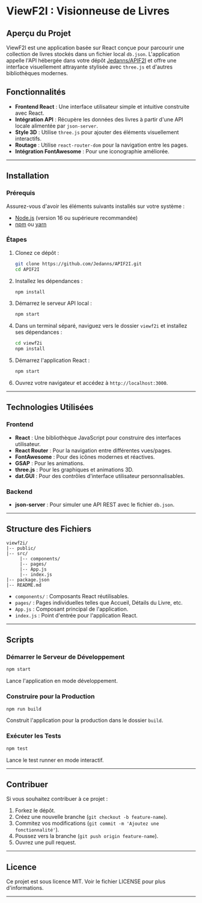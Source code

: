 # ViewF2I : Visionneuse de Livres

## Aperçu du Projet
ViewF2I est une application basée sur React conçue pour parcourir une collection de livres stockés dans un fichier local `db.json`. L'application appelle l'API hébergée dans votre dépôt [Jedanns/APIF2I](https://github.com/Jedanns/APIF2I) et offre une interface visuellement attrayante stylisée avec `three.js` et d'autres bibliothèques modernes.

## Fonctionnalités
- **Frontend React** : Une interface utilisateur simple et intuitive construite avec React.
- **Intégration API** : Récupère les données des livres à partir d'une API locale alimentée par `json-server`.
- **Style 3D** : Utilise `three.js` pour ajouter des éléments visuellement interactifs.
- **Routage** : Utilise `react-router-dom` pour la navigation entre les pages.
- **Intégration FontAwesome** : Pour une iconographie améliorée.

---

## Installation

### Prérequis
Assurez-vous d'avoir les éléments suivants installés sur votre système :
- [Node.js](https://nodejs.org/) (version 16 ou supérieure recommandée)
- [npm](https://www.npmjs.com/) ou [yarn](https://yarnpkg.com/)

### Étapes
1. Clonez ce dépôt :
    ```bash
    git clone https://github.com/Jedanns/APIF2I.git
    cd APIF2I
    ```

2. Installez les dépendances :
    ```bash
    npm install
    ```

3. Démarrez le serveur API local :
    ```bash
    npm start
    ```

4. Dans un terminal séparé, naviguez vers le dossier `viewf2i` et installez ses dépendances :
    ```bash
    cd viewf2i
    npm install
    ```

5. Démarrez l'application React :
    ```bash
    npm start
    ```

6. Ouvrez votre navigateur et accédez à `http://localhost:3000`.

---

## Technologies Utilisées

### Frontend
- **React** : Une bibliothèque JavaScript pour construire des interfaces utilisateur.
- **React Router** : Pour la navigation entre différentes vues/pages.
- **FontAwesome** : Pour des icônes modernes et réactives.
- **GSAP** : Pour les animations.
- **three.js** : Pour les graphiques et animations 3D.
- **dat.GUI** : Pour des contrôles d'interface utilisateur personnalisables.

### Backend
- **json-server** : Pour simuler une API REST avec le fichier `db.json`.

---

## Structure des Fichiers
```
viewf2i/
|-- public/
|-- src/
     |-- components/
     |-- pages/
     |-- App.js
     |-- index.js
|-- package.json
|-- README.md
```

- `components/` : Composants React réutilisables.
- `pages/` : Pages individuelles telles que Accueil, Détails du Livre, etc.
- `App.js` : Composant principal de l'application.
- `index.js` : Point d'entrée pour l'application React.

---

## Scripts

### Démarrer le Serveur de Développement
```bash
npm start
```
Lance l'application en mode développement.

### Construire pour la Production
```bash
npm run build
```
Construit l'application pour la production dans le dossier `build`.

### Exécuter les Tests
```bash
npm test
```
Lance le test runner en mode interactif.

---

## Contribuer
Si vous souhaitez contribuer à ce projet :
1. Forkez le dépôt.
2. Créez une nouvelle branche (`git checkout -b feature-name`).
3. Commitez vos modifications (`git commit -m 'Ajoutez une fonctionnalité'`).
4. Poussez vers la branche (`git push origin feature-name`).
5. Ouvrez une pull request.

---

## Licence
Ce projet est sous licence MIT. Voir le fichier LICENSE pour plus d'informations.

---
